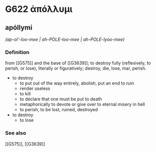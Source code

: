 # G622 ἀπόλλυμι

## apóllymi

_(ap-ol'-loo-mee | ah-POLE-loo-mee | ah-POLE-lyoo-mee)_

### Definition

from [[G575]] and the base of [[G3639]]; to destroy fully (reflexively, to perish, or lose), literally or figuratively; destroy, die, lose, mar, perish.

- to destroy
  - to put out of the way entirely, abolish, put an end to ruin
  - render useless
  - to kill
  - to declare that one must be put to death
  - metaphorically to devote or give over to eternal misery in hell
  - to perish, to be lost, ruined, destroyed
- to destroy
  - to lose

### See also

[[G575]], [[G3639]]

